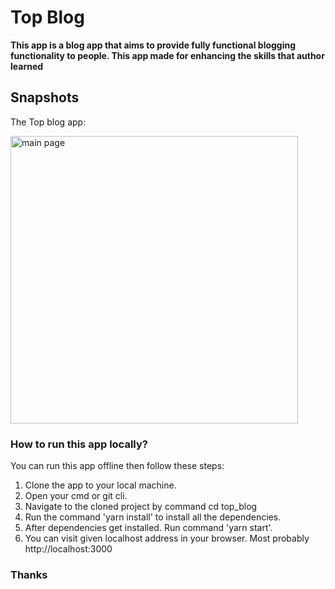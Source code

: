 # Top Blog

__This app is a blog app that aims to provide fully functional blogging functionality to people. This app made for enhancing the skills that author learned__

## Snapshots
The Top blog app:

<img src="https://i.ibb.co/xHJqZdv/topBlog.png" alt="main page" width="460" />

### How to run this app locally?

You can run this app offline then follow these steps:
1. Clone the app to your local machine.
2. Open your cmd or git cli.
3. Navigate to the cloned project by command cd top_blog
4. Run the command 'yarn install' to install all the dependencies.
5. After dependencies get installed. Run command 'yarn start'.
6. You can visit given localhost address in your browser. Most probably http://localhost:3000

### Thanks
